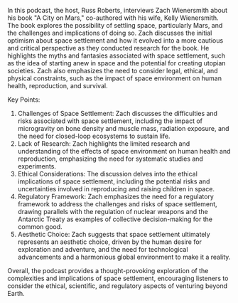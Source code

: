 In this podcast, the host, Russ Roberts, interviews Zach Wienersmith about his book "A City on Mars," co-authored with his wife, Kelly Wienersmith. The book explores the possibility of settling space, particularly Mars, and the challenges and implications of doing so. Zach discusses the initial optimism about space settlement and how it evolved into a more cautious and critical perspective as they conducted research for the book. He highlights the myths and fantasies associated with space settlement, such as the idea of starting anew in space and the potential for creating utopian societies. Zach also emphasizes the need to consider legal, ethical, and physical constraints, such as the impact of space environment on human health, reproduction, and survival.

Key Points:
1. Challenges of Space Settlement: Zach discusses the difficulties and risks associated with space settlement, including the impact of microgravity on bone density and muscle mass, radiation exposure, and the need for closed-loop ecosystems to sustain life.
2. Lack of Research: Zach highlights the limited research and understanding of the effects of space environment on human health and reproduction, emphasizing the need for systematic studies and experiments.
3. Ethical Considerations: The discussion delves into the ethical implications of space settlement, including the potential risks and uncertainties involved in reproducing and raising children in space.
4. Regulatory Framework: Zach emphasizes the need for a regulatory framework to address the challenges and risks of space settlement, drawing parallels with the regulation of nuclear weapons and the Antarctic Treaty as examples of collective decision-making for the common good.
5. Aesthetic Choice: Zach suggests that space settlement ultimately represents an aesthetic choice, driven by the human desire for exploration and adventure, and the need for technological advancements and a harmonious global environment to make it a reality.

Overall, the podcast provides a thought-provoking exploration of the complexities and implications of space settlement, encouraging listeners to consider the ethical, scientific, and regulatory aspects of venturing beyond Earth.